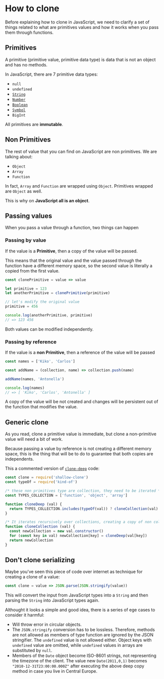 # How to clone

Before explaining how to clone in JavaScript, we need to clarify a set of things related to what are primitives values and how it works when you pass them through functions.

## Primitives

A primitive (primitive value, primitive data type) is data that is not an object and has no methods.

In JavaScript, there are 7 primitive data types:

- `null`
- `undefined`
- [`String`](https://developer.mozilla.org/en-US/docs/Web/JavaScript/Reference/Global_Objects/String)
- [`Number`](https://developer.mozilla.org/en-US/docs/Web/JavaScript/Reference/Global_Objects/Number)
- [`Boolean`](https://developer.mozilla.org/en-US/docs/Web/JavaScript/Reference/Global_Objects/Boolean)
- [`Symbol`](https://developer.mozilla.org/en-US/docs/Web/JavaScript/Reference/Global_Objects/Symbol)
- `BigInt`

All primitives are **immutable**.

## Non Primitives

The rest of value that you can find on JavaScript are non primitives. We are talking about:

- `Object`
- `Array`
- `Function`

In fact, `Array` and `Function` are wrapped using `Object`. Primitives wrapped are `Object` as well.

This is why on **JavaScript all is an object**.

## Passing values

When you pass a value through a function, two things can happen

### Passing by value

If the value is a **Primitive**, then a copy of the value will be passed.

This means that the original value and the value passed through the function have a different memory space, so the second value is literally a copied from the first value.

```js
const clonePrimitive = value => value

let primitive = 123
let anotherPrimitive = clonePrimitive(primitive)

// let's modify the original value
primitive = 456

console.log(anotherPrimitive, primitive)
// => 123 456
```

Both values can be modified independently.

### Passing by reference

If the value is a **non Primitive**, then a reference of the value will be passed

```js
const names = ['Kiko', 'Carlos']

const addName = (collection, name) => collection.push(name)

addName(names, 'Antonella')

console.log(names)
// => [ 'Kiko', 'Carlos', 'Antonella' ]
```

A copy of the value will be not created and changes will be persistent out of the function that modifies the value.

## Generic clone

As you read, clone a primitive value is immediate, but clone a non-primitive value will need a bit of work.

Because passing a value by reference is not creating a different memory space, this is the thing that will be to do to guarantee that both copies are independents.

This a commented version of [`clone-deep`](https://github.com/jonschlinkert/clone-deep) code:

```js
const clone = require('shallow-clone')
const typeOf = require('kind-of')

/* these non primitives type are collection, they need to be iterated */
const TYPES_COLLECTION = ['function', 'object', 'array']

function cloneDeep (val) {
  return TYPES_COLLECTION.includes(typeOf(val)) ? cloneCollection(val) : clone(val)
}

/* It iterates recursively over collections, creating a copy of non collection values */
function cloneCollection (val) {
  const newCollection = new val.constructor()
  for (const key in val) newCollection[key] = cloneDeep(val[key])
  return newCollection
}
```

## Don't clone serializing

Maybe you've seen this piece of code over internet as technique for creating a clone of a value:

```js
const clone = value => JSON.parse(JSON.stringify(value))
```

This will convert the input from JavaScript types into a `String` and then parsing the `String` into JavaScript types again.

Althought it looks a simple and good idea, there is a series of ege cases to consider it harmful:

- Will throw error in circular objects.
- The `JSON.stringify` conversion has to be lossless. Therefore, methods are not allowed as members of type function are ignored by the JSON stringifier. The `undefined` value is not allowed either. Object keys with `undefined` value are omitted, while `undefined` values in arrays are substituted by `null`.
- Members of the `Date` object become ISO-8601 strings, not representing the timezone of the client. The value new `Date(2011,0,1)` becomes `"2010-12-31T23:00:00.000Z"` after executing the above deep copy method in case you live in Central Europe.